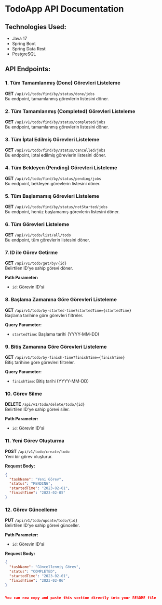 # TodoApp API Documentation

## Technologies Used:
- Java 17
- Spring Boot
- Spring Data Rest
- PostgreSQL

## API Endpoints:

### 1. Tüm Tamamlanmış (Done) Görevleri Listeleme
**GET** `/api/v1/todo/find/by/status/done/jobs`  
Bu endpoint, tamamlanmış görevlerin listesini döner.

### 2. Tüm Tamamlanmış (Completed) Görevleri Listeleme
**GET** `/api/v1/todo/find/by/status/completed/jobs`  
Bu endpoint, tamamlanmış görevlerin listesini döner.

### 3. Tüm İptal Edilmiş Görevleri Listeleme
**GET** `/api/v1/todo/find/by/status/cancelled/jobs`  
Bu endpoint, iptal edilmiş görevlerin listesini döner.

### 4. Tüm Bekleyen (Pending) Görevleri Listeleme
**GET** `/api/v1/todo/find/by/status/pending/jobs`  
Bu endpoint, bekleyen görevlerin listesini döner.

### 5. Tüm Başlamamış Görevleri Listeleme
**GET** `/api/v1/todo/find/by/status/notStarted/jobs`  
Bu endpoint, henüz başlamamış görevlerin listesini döner.

### 6. Tüm Görevleri Listeleme
**GET** `/api/v1/todo/list/all/todo`  
Bu endpoint, tüm görevlerin listesini döner.

### 7. ID ile Görev Getirme
**GET** `/api/v1/todo/get/by/{id}`  
Belirtilen ID'ye sahip görevi döner.

**Path Parameter:**
- `id`: Görevin ID'si

### 8. Başlama Zamanına Göre Görevleri Listeleme
**GET** `/api/v1/todo/by-started-time?startedTime={startedTime}`  
Başlama tarihine göre görevleri filtreler.

**Query Parameter:**
- `startedTime`: Başlama tarihi (YYYY-MM-DD)

### 9. Bitiş Zamanına Göre Görevleri Listeleme
**GET** `/api/v1/todo/by-finish-time?finishTime={finishTime}`  
Bitiş tarihine göre görevleri filtreler.

**Query Parameter:**
- `finishTime`: Bitiş tarihi (YYYY-MM-DD)

### 10. Görev Silme
**DELETE** `/api/v1/todo/delete/todo/{id}`  
Belirtilen ID'ye sahip görevi siler.

**Path Parameter:**
- `id`: Görevin ID'si

### 11. Yeni Görev Oluşturma
**POST** `/api/v1/todo/create/todo`  
Yeni bir görev oluşturur.

**Request Body:**
```json
{
  "taskName": "Yeni Görev",
  "status": "PENDING",
  "startedTime": "2023-02-01",
  "finishTime": "2023-02-05"
}
```

### 12. Görev Güncelleme
**PUT** `/api/v1/todo/update/todo/{id}`  
Belirtilen ID'ye sahip görevi günceller.

**Path Parameter:**
- `id`: Görevin ID'si

**Request Body:**
```json
{
  "taskName": "Güncellenmiş Görev",
  "status": "COMPLETED",
  "startedTime": "2023-02-01",
  "finishTime": "2023-02-06"
}


You can now copy and paste this section directly into your README file. Let me know if you need further assistance!
